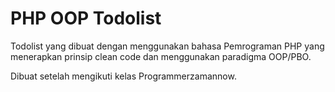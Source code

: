 # PHP OOP Todolist

Todolist yang dibuat dengan menggunakan bahasa Pemrograman PHP yang menerapkan prinsip
clean code dan menggunakan paradigma OOP/PBO.

Dibuat setelah mengikuti kelas Programmerzamannow.